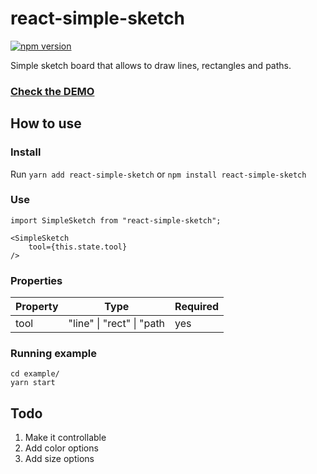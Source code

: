 # react-simple-sketch
[![npm version](https://img.shields.io/npm/v/react-simple-sketch.svg?style=flat-square)](https://www.npmjs.com/package/react-simple-sketch)

Simple sketch board that allows to draw lines, rectangles and paths.

### [**Check the DEMO**](https://dygufa.com/react-simple-sketch/example/dist/)

## How to use

### Install
Run `yarn add react-simple-sketch` or `npm install react-simple-sketch`

### Use
```
import SimpleSketch from "react-simple-sketch";

<SimpleSketch
    tool={this.state.tool}
/>
```

### Properties

Property | Type | Required
--- | --- | ---
tool | "line" \| "rect" \| "path | yes


### Running example

```
cd example/
yarn start
```

## Todo

1. Make it controllable
2. Add color options
3. Add size options